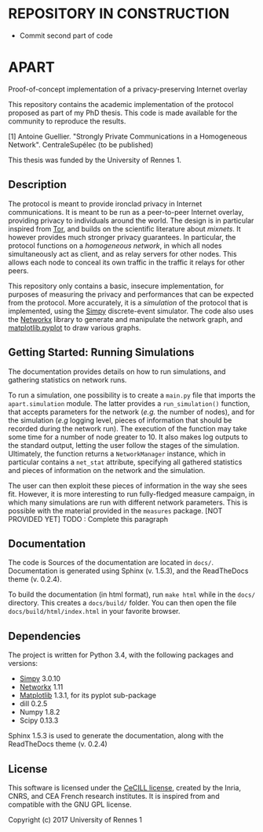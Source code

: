 # REPOSITORY IN CONSTRUCTION

* Commit second part of code

# APART
Proof-of-concept implementation of a privacy-preserving Internet overlay 

This repository contains the academic implementation of the protocol proposed as part of my PhD thesis. This code is made available for the community to reproduce the results.

[1] Antoine Guellier. "Strongly Private Communications in a Homogeneous Network". CentraleSupélec (to be published)

This thesis was funded by the University of Rennes 1.

## Description 
 
The protocol is meant to provide ironclad privacy in Internet communications. It is meant to be run as a peer-to-peer Internet overlay, providing privacy to individuals around the world. The design is in particular inspired from [Tor](https://torproject.org/), and builds on the scientific literature about *mixnets*. It however provides much stronger privacy guarantees. In particular, the protocol functions on a *homogeneous network*, in which all nodes simultaneously act as client, and as relay servers for other nodes. This allows each node to conceal its own traffic in the traffic it relays for other peers. 

This repository only contains a basic, insecure implementation, for purposes of measuring the privacy and performances that can be expected from the protocol. More accurately, it is a *simulation* of the protocol that is implemented, using the [Simpy](http://simpy.readthedocs.io/en/latest/) discrete-event simulator. The code also uses the [Networkx](http://networkx.readthedocs.io/en/stable/) library to generate and manipulate the network graph, and [matplotlib.pyplot](http://matplotlib.org/) to draw various graphs.

## Getting Started: Running Simulations

The documentation provides details on how to run simulations, and gathering statistics on network runs. 

To run a simulation, one possibility is to create a `main.py` file that imports the `apart.simulation` module. The latter provides a `run_simulation()` function, that accepts parameters for the network (*e.g.* the number of nodes), and for the simulation (*e.g* logging level, pieces of information that should be recorded during the network run). The execution of the function may take some time for a number of node greater to 10. It also makes log outputs to the standard output, letting the user follow the stages of the simulation. Ultimately, the function returns a `NetworkManager` instance, which in particular contains a `net_stat` attribute, specifying all gathered statistics and pieces of information on the network and the simulation. 

The user can then exploit these pieces of information in the way she sees fit. However, it is more interesting to run fully-fledged measure campaign, in which many simulations are run with different network parameters. This is possible with the material provided in the `measures` package. [NOT PROVIDED YET] TODO : Complete this paragraph

## Documentation

The code is Sources of the documentation are located in `docs/`. Documentation is generated using Sphinx (v. 1.5.3), and the ReadTheDocs theme (v. 0.2.4).

To build the documentation (in html format), run `make html` while in the `docs/` directory. This creates a `docs/build/` folder. You can then open the file `docs/build/html/index.html` in your favorite browser.

## Dependencies

The project is written for Python 3.4, with the following packages and versions:
* [Simpy](http://simpy.readthedocs.io/en/latest/) 3.0.10
* [Networkx](http://networkx.readthedocs.io/en/stable/) 1.11
* [Matplotlib](http://matplotlib.org/) 1.3.1, for its pyplot sub-package
* dill 0.2.5
* Numpy 1.8.2
* Scipy 0.13.3

Sphinx 1.5.3 is used to generate the documentation, along with the ReadTheDocs theme (v. 0.2.4)

## License

This software is licensed under the [CeCILL license](http://www.cecill.info), created by the Inria, CNRS, and CEA French research institutes. It is inspired from and compatible with the GNU GPL license.

Copyright (c) 2017 University of Rennes 1



